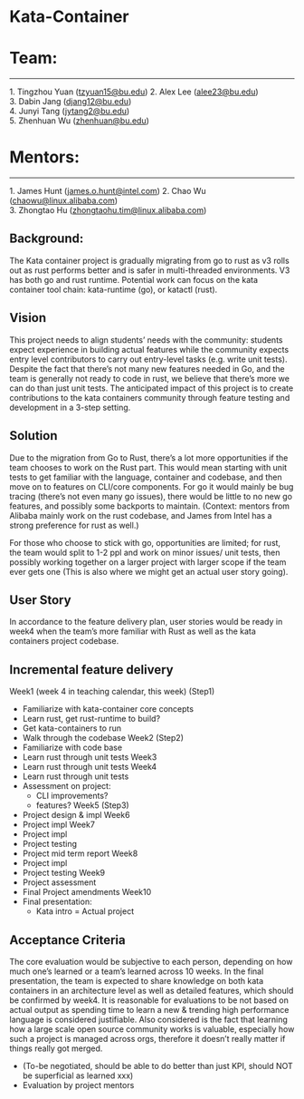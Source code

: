 # Kata-Container

Team:
=====
 
* * *
 
  
 
1\. Tingzhou Yuan (tzyuan15@bu.edu)
2\. Alex Lee (alee23@bu.edu)  
3\. Dabin Jang (djang12@bu.edu)  
4\. Junyi Tang (jytang2@bu.edu)  
5\. Zhenhuan Wu (zhenhuan@bu.edu)
 
  
 
Mentors:
========
 
* * *
 
  
 
1\. James Hunt (james.o.hunt@intel.com) 
2\. Chao Wu (chaowu@linux.alibaba.com)  
3\. Zhongtao Hu (zhongtaohu.tim@linux.alibaba.com)
## Background: 
The Kata container project is gradually migrating from go to rust as v3 rolls out as rust performs better and is safer in multi-threaded environments. V3 has both go and rust runtime. Potential work can focus on the kata container tool chain: kata-runtime (go), or katactl (rust).  

## Vision
This project needs to align students’ needs with the community: students expect experience in building actual features while the community expects entry level contributors to carry out entry-level tasks (e.g. write unit tests). Despite the fact that there’s not many new features needed in Go, and the team is generally not ready to code in rust, we believe that there’s more we can do than just unit tests. The anticipated impact of this project is to create contributions to the kata containers community through feature testing and development in a 3-step setting.  

## Solution
Due to the migration from Go to Rust, there’s a lot more opportunities if the team chooses to work on the Rust part. This would mean starting with unit tests to get familiar with the language, container and codebase, and then move on to features on CLI/core components. For go it would mainly be bug tracing (there’s not even many go issues), there would be little to no new go features, and possibly some backports to maintain.
 (Context: mentors from Alibaba mainly work on the rust codebase, and James from Intel has a strong preference for rust as well.)

For those who choose to stick with go, opportunities are limited; for rust, the team would split to 1-2 ppl and work on minor issues/ unit tests, then possibly working together on a larger project with larger scope if the team ever gets one (This is also where we might get an actual user story going).  

## User Story
In accordance to the feature delivery plan, user stories would be ready in week4 when the team’s more familiar with Rust as well as the kata containers project codebase.  

## Incremental feature delivery
Week1 (week 4 in teaching calendar, this week) (Step1)
- Familiarize with kata-container core concepts
- Learn rust, get rust-runtime to build?
- Get kata-containers to run
- Walk through the codebase
Week2 (Step2)
- Familiarize with code base
- Learn rust through unit tests
Week3
- Learn rust through unit tests
Week4
- Learn rust through unit tests
- Assessment on project: 
  - CLI improvements?
  - features?
Week5 (Step3)
- Project design & impl
Week6
- Project impl
Week7
- Project impl
- Project testing
- Project mid term report
Week8
- Project impl
- Project testing
Week9
- Project assessment
- Final Project amendments
Week10
- Final presentation:
   - Kata intro
   = Actual project  

## Acceptance Criteria
The core evaluation would be subjective to each person,  depending on how much one’s learned or a team’s learned across 10 weeks. In the final presentation, the team is expected to share knowledge on both kata containers in an architecture level as well as detailed features, which should be confirmed by week4. It is reasonable for evaluations to be not based on actual output as spending time to learn a new & trending high performance language is considered justifiable. Also considered is the fact that learning how a large scale open source community works is valuable, especially how such a project is managed across orgs, therefore it doesn’t really matter if things really got merged.
   - (To-be negotiated, should be able to do better than just KPI, should NOT be superficial as learned xxx)
   - Evaluation by project mentors
